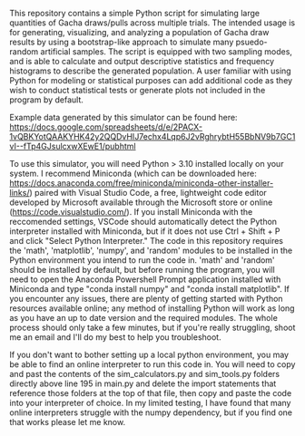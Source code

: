 This repository contains a simple Python script for simulating large quantities of Gacha draws/pulls across multiple trials. 
The intended usage is for generating, visualizing, and analyzing a population of Gacha draw results by using a bootstrap-like
approach to simulate many psuedo-random artificial samples. The script is equipped with two sampling modes, and is able to
calculate and output descriptive statistics and frequency histograms to describe the generated population. A user familiar
with using Python for modeling or statistical purposes can add additional code as they wish to conduct statistical tests or
generate plots not included in the program by default.

Example data generated by this simulator can be found here: 
https://docs.google.com/spreadsheets/d/e/2PACX-1vQBKYotQAAKYHK42y2QQDvHIJ7echx4Lqp6J2vRghrybtH55BbNV9b7GC1vI--fTp4GJsulcxwXEwE1/pubhtml

To use this simulator, you will need Python > 3.10 installed locally on your system. I recommend Miniconda (which can be
downloaded here: https://docs.anaconda.com/free/miniconda/miniconda-other-installer-links/) paired with Visual Studio Code,
a free, lightweight code editor developed by Microsoft available through the Microsoft store or online 
(https://code.visualstudio.com/). If you install Miniconda with the reccomended settings, VSCode should automatically
detect the Python interpreter installed with Miniconda, but if it does not use Ctrl + Shift + P and click "Select Python
Interpreter." The code in this repository requires the 'math', 'matplotlib', 'numpy', and 'random' modules to be installed in the
Python environment you intend to run the code in. 'math' and 'random' should be installed by default, but before running the
program, you will need to open the Anaconda Powershell Prompt application installed with Miniconda and type "conda install numpy"
and "conda install matplotlib". If you encounter any issues, there are plenty of getting started with Python resources available
online; any method of installing Python will work as long as you have an up to date version and the required modules. The whole
process should only take a few minutes, but if you're really struggling, shoot me an email and I'll do my best to help
you troubleshoot.

If you don't want to bother setting up a local python environment, you may be able to find an online interpreter to run this code in.
You will need to copy and past the contents of the sim_calculators.py and sim_tools.py folders directly above line 195 in main.py and
delete the import statements that reference those folders at the top of that file, then copy and paste the code into your interpreter of
choice. In my limited testing, I have found that many online interpreters struggle with the numpy dependency, but if you find one that
works please let me know.
